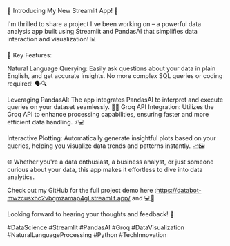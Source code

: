 🚀 Introducing My New Streamlit App! 🚀

I'm thrilled to share a project I've been working on – a powerful data analysis app built using Streamlit and PandasAI that simplifies data interaction and visualization! 📊

🌟 Key Features:

Natural Language Querying: Easily ask questions about your data in plain English, and get accurate insights. No more complex SQL queries or coding required! 🗣️🔍

Leveraging PandasAI: The app integrates PandasAI to interpret and execute queries on your dataset seamlessly. 🧠💡
Groq API Integration: Utilizes the Groq API to enhance processing capabilities, ensuring faster and more efficient data handling. ⚡💻

Interactive Plotting: Automatically generate insightful plots based on your queries, helping you visualize data trends and patterns instantly. 📈🖼️

🌐 Whether you're a data enthusiast, a business analyst, or just someone curious about your data, this app makes it effortless to dive into data analytics.

Check out my GitHub for the full project demo here :https://databot-mwzcusxhc2vbgmzamap4gl.streamlit.app/ and  💻📂

Looking forward to hearing your thoughts and feedback! 💬

#DataScience #Streamlit #PandasAI #Groq #DataVisualization #NaturalLanguageProcessing #Python #TechInnovation

